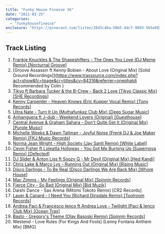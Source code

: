 ```yaml
---
title: "Funky House Finesse 36"
date: "2011-03-25"
categories: 
  - "funkyhousefinesse"
enclosure: "https://pinecast.com/listen/28d3c46a-58b5-4dc7-9093-565e6020bf13.mp3 115243446 audio/mpeg "
---
```


## Track Listing

1. [Frankie Knuckles & The Shapeshifters - The Ones You Love (DJ Meme Remix) \[Nocturnal Groove\]](https://jobl.in/f361)
2. [Groove Assassin ft Kenny Bobien - About Love (Original Mix) \[Solid Ground Recordings\]](https://www.traxsource.com/index.php?act=show&fc=tpage&cr=titles&cv=84316&referrer=onephatdj Recommended by Colin )
3. [Tikyo ft Barbara Tucker & the B-Crew - Back 2 Love (Tikyo Classic Mix) \[SHE Recordings\]](https://www.traxsource.com/index.php?act=show&fc=tpage&cr=titles&cv=85689&alias=downloads&referrer=onephatdj)
4. [Kenny Carpenter - Heaven Knows (Eric Kupper Vocal Remix) \[Tony Records\]](https://www.traxsource.com/index.php?act=show&fc=tpage&cr=titles&cv=84622&referrer=onephatdj)
5. [Ultra Nate - Turn It Up (Muthafunkaz Club Mix) \[Deep Sugar Music\]](https://jobl.in/f365)
6. [Anhanguera ft J-dub - Weekend Lovers (Original) \[Guesthouse\]](https://www.traxsource.com/index.php?act=show&fc=tpage&cr=titles&cv=80741)
7. [Central Avenue & Graham Sahara - Don't Quite Get It (Original Mix) \[Purple Music\]](https://onephatdj.trackitdown.net/genre/house/track/3056701.html)
8. [Michelle Weeks & Dawn Tallman - Joyful Noise (Frenk DJ & Joe Maker Remix) \[FKJ Music Records\]](https://onephatdj.trackitdown.net/genre/house/track/2991561.html)
9. [Norma Jean Wright - High Society (Jay Santi Remix) \[White Label\]](https://www.jaysanti.nl)
10. [Cevin Fisher ft Loleatta Holloway - You Got Me Burning Up (Supernova Remix) \[Defected\]](https://jobl.in/f3610)
11. [DJ Slider & Anton Liss ft Soozy Q - Mr Devil (Original Mix) \[Hed Kandi\]](https://jobl.in/f3611)
12. [Chris Lake & Marco Lys - Running Out (Original Mix) \[Rising Music\]](https://jobl.in/f3612)
13. [Disco Darlings - To Be Real (Disco Darlings We Are Back Mix) \[Whore House\]](https://jobl.in/f3613)
14. [Mac Zimms - My Feelings (Original Mix) \[Spinnin Records\]](https://jobl.in/f3614)
15. [Fierce City - So Bad (Original Mix) \[Bid Muzik\]](https://onephatdj.trackitdown.net/genre/house/track/2987724.html)
16. Daishi Dance - Sax Arena (Mitomi Tokoto Remix) \[CR2 Records\]
17. [Lauer & Canard - I Need You (Richard Dinsdale Remix) \[Toolroom Records\]](https://www.toolroomrecords.co.uk/shop/singles/i-need-you)
18. [Andrea Paci & Francesco Ienco ft Andrea Love - Twilight (Paci & Ienco Club Mix) \[Ocean Trax\]](https://www.traxsource.com/index.php?act=show&fc=tpage&cr=titles&cv=82229&referrer=onephatdj)
19. [Basto - Gregory's Theme (Olav Basoski Remix) \[Spinnin Records\]](https://www.traxsource.com/index.php?act=show&fc=tpage&cr=titles&cv=84223&referrer=onephatdj)
20. Westend - Love Rules (For Kings And Fools) (Lenny Fontana Anthem Mix) \[BMG\]
